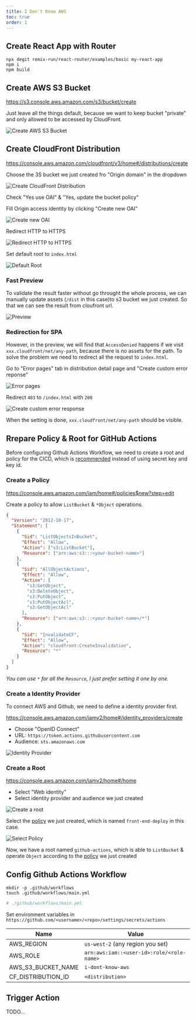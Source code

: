 ```yaml
---
title: I Don't Know AWS
toc: true
order: 1
---
```


## Create React App with Router

```
npx degit remix-run/react-router/examples/basic my-react-app
npm i
npm build
```

## Create AWS S3 Bucket

https://s3.console.aws.amazon.com/s3/bucket/create

Just leave all the things default, because we want to keep bucket "private" and only allowed to be accessed by CloudFront.

![Create AWS S3 Bucket](./docs/create-bucket.png)

## Create CloudFront Distribution

https://console.aws.amazon.com/cloudfront/v3/home#/distributions/create

Choose the 3S bucket we just created fro "Origin domain" in the dropdown

![Create CloudFront Distribution](./docs/create-cloudfront-distribution.png)

Check "Yes use OAI" & "Yes, update the bucket policy"

Fill Origin access identity by clicking "Create new OAI"

![Create new OAI](./docs/create-cloudfront-distribution-oai.png)

Redirect HTTP to HTTPS

![Redirect HTTP to HTTPS](./docs/create-cloudfront-distribution-https.png)

Set default root to `index.html`

![Default Root](./docs/create-cloudfront-distribution-root.png)

### Fast Preview

To validate the result faster without go throught the whole process, we can manually update assets (`/dist` in this case)to s3 bucket we just created. So that we can see the result from cloufront url.

![Preview](./docs/preview.png)

### Redirection for SPA

However, in the preview, we will find that `AccessDenied` happens if we visit `xxx.cloudfront/net/any-path`, because there is no assets for the path. To solve the problem we need to redirect all the request to `index.html`.

Go to "Error pages" tab in distribution detail page and "Create custom error reponse"

![Error pages](./docs/distribution-error-pages-tab.png)

Redirect `403` to `/index.html` with `200`

![Create custom error response](./docs/distribuion-error-response.png)

When the setting is done, `xxx.cloudfront/net/any-path` should be visible.

## Rrepare Policy & Root for GitHub Actions

Before configuring Github Actions Workflow, we need to create a root and policy for the CICD, which is [recommended](https://github.com/aws-actions/configure-aws-credentials#assuming-a-role) instead of using secret key and key id.

### Create a Policy

https://console.aws.amazon.com/iam/home#/policies$new?step=edit

Create a policy to allow `ListBucket` & `*Object` operations.

```json
{
  "Version": "2012-10-17",
  "Statement": [
    {
      "Sid": "ListObjectsInBucket",
      "Effect": "Allow",
      "Action": ["s3:ListBucket"],
      "Resource": ["arn:aws:s3:::<your-bucket-name>"]
    },
    {
      "Sid": "AllObjectActions",
      "Effect": "Allow",
      "Action": [
        "s3:GetObject",
        "s3:DeleteObject",
        "s3:PutObject",
        "s3:PutObjectAcl",
        "s3:GetObjectAcl"
      ],
      "Resource": ["arn:aws:s3:::<your-bucket-name>/*"]
    },
    {
      "Sid": "InvalidateCF",
      "Effect": "Allow",
      "Action": "cloudfront:CreateInvalidation",
      "Resource": "*"
    }
  ]
}
```

_You can use `*` for all the `Resource`, I just prefer setting it one by one._

### Create a Identity Provider

To connect AWS and Github, we need to define a identity provider first.

https://console.aws.amazon.com/iamv2/home#/identity_providers/create

- Choose "OpenID Connect"
- URL: `https://token.actions.githubusercontent.com`
- Audience: `sts.amazonaws.com`

![Identity Provider](./docs/identity-provider.png)

### Create a Root

https://console.aws.amazon.com/iamv2/home#/home

- Select "Web identity"
- Select identity provider and audience we just created

![Create a root](./docs/create-root.png)

Select the [policy](#create-a-policy) we just created, which is named `front-end-deploy` in this case.

![Select Policy](./docs/create-root-select-policy.png)

Now, we have a root named `github-actions`, which is able to `ListBucket` & operate `Object` according to the [policy](#create-a-policy) we just created

## Config Github Actions Workflow

```
mkdir -p .github/workflows
touch .github/workflows/main.yml
```

```yml
# ./github/workflows/main.yml
```

Set environment variables in `https://github.com/<username>/<repo>/settings/secrets/actions`

| Name               | Value                                     |
| ------------------ | ----------------------------------------- |
| AWS_REGION         | `us-west-2` (any region you set)          |
| AWS_ROLE           | `arn:aws:iam::<user-id>:role/<role-name>` |
| AWS_S3_BUCKET_NAME | `i-dont-know-aws`                         |
| CF_DISTRIBUTION_ID | `<distribution>`                          |

## Trigger Action

TODO...
